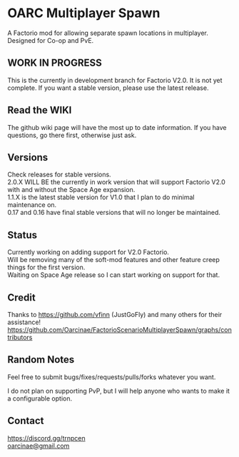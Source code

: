 # OARC Multiplayer Spawn
A Factorio mod for allowing separate spawn locations in multiplayer. Designed for Co-op and PvE. 

## WORK IN PROGRESS
This is the currently in development branch for Factorio V2.0. It is not yet complete. If you want a stable version, please use the latest release.

## Read the WIKI
The github wiki page will have the most up to date information. If you have questions, go there first, otherwise just ask.

## Versions
Check releases for stable versions.  
2.0.X WILL BE the currently in work version that will support Factorio V2.0 with and without the Space Age expansion.  
1.1.X is the latest stable version for V1.0 that I plan to do minimal maintenance on.  
0.17 and 0.16 have final stable versions that will no longer be maintained.  

## Status
Currently working on adding support for V2.0 Factorio.  
Will be removing many of the soft-mod features and other feature creep things for the first version.  
Waiting on Space Age release so I can start working on support for that.  

## Credit
Thanks to https://github.com/vfinn (JustGoFly) and many others for their assistance!  
https://github.com/Oarcinae/FactorioScenarioMultiplayerSpawn/graphs/contributors

## Random Notes
Feel free to submit bugs/fixes/requests/pulls/forks whatever you want.

I do not plan on supporting PvP, but I will help anyone who wants to make it a configurable option.

## Contact
https://discord.gg/trnpcen  
oarcinae@gmail.com
